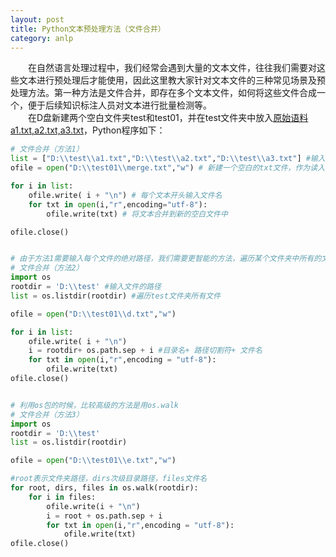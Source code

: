 ```yaml
---
layout: post
title: Python文本预处理方法（文件合并）
category: anlp
---
```


&emsp;&emsp;在自然语言处理过程中，我们经常会遇到大量的文本文件，往往我们需要对这些文本进行预处理后才能使用，因此这里教大家针对文本文件的三种常见场景及预处理方法。第一种方法是文件合并，即存在多个文本文件，如何将这些文件合成一个，便于后续知识标注人员对文本进行批量检测等。     
&emsp;&emsp;在D盘新建两个空白文件夹test和test01，并在test文件夹中放入[原始语料a1.txt,a2.txt,a3.txt](https://github.com/carrylaw/Archive/tree/master/NLP%E6%96%87%E4%BB%B6%E5%A4%B9/SVM%E9%A2%84%E5%A4%84%E7%90%86%E8%BE%93%E5%85%A5)，Python程序如下：

``` python
# 文件合并（方法1）
list = ["D:\\test\\a1.txt","D:\\test\\a2.txt","D:\\test\\a3.txt"] #输入每个文件的绝对路径
ofile = open("D:\\test01\\merge.txt","w") # 新建一个空白的txt文件，作为读入框

for i in list:
    ofile.write( i + "\n") # 每个文本开头输入文件名
    for txt in open(i,"r",encoding="utf-8"):
        ofile.write(txt) # 将文本合并到新的空白文件中

ofile.close()


# 由于方法1需要输入每个文件的绝对路径，我们需要更智能的方法，遍历某个文件夹中所有的文本，然后进行合并
# 文件合并（方法2）
import os
rootdir = 'D:\\test' #输入文件的路径
list = os.listdir(rootdir) #遍历test文件夹所有文件

ofile = open("D:\\test01\\d.txt","w")

for i in list:
    ofile.write( i + "\n")
    i = rootdir+ os.path.sep + i #目录名+ 路径切割符+ 文件名
    for txt in open(i,"r",encoding = "utf-8"):
        ofile.write(txt)
ofile.close()


# 利用os包的时候，比较高级的方法是用os.walk
# 文件合并（方法3）
import os
rootdir = 'D:\\test'
list = os.listdir(rootdir)

ofile = open("D:\\test01\\e.txt","w")

#root表示文件夹路径，dirs次级目录路径，files文件名
for root, dirs, files in os.walk(rootdir): 
    for i in files:
        ofile.write(i + "\n")
        i = root + os.path.sep + i
        for txt in open(i,"r",encoding = "utf-8"):
            ofile.write(txt)
ofile.close()
```




